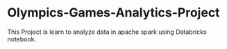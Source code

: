 # Olympics-Games-Analytics-Project
This Project is learn to analyze data in apache spark using Databricks notebook.
